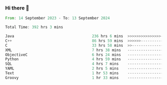 ### Hi there 👋

<!--
**luoxuanzao/luoxuanzao** is a ✨ _special_ ✨ repository because its `README.md` (this file) appears on your GitHub profile.

Here are some ideas to get you started:

- 🔭 I’m currently working on ...
- 🌱 I’m currently learning ...
- 👯 I’m looking to collaborate on ...
- 🤔 I’m looking for help with ...
- 💬 Ask me about ...
- 📫 How to reach me: ...
- 😄 Pronouns: ...
- ⚡ Fun fact: ...
-->

<!--START_SECTION:waka-->

```rust
From: 14 September 2023 - To: 13 September 2024

Total Time: 392 hrs 3 mins

Java                                   236 hrs 6 mins  >>>>>>>>>>>>>>>----------   60.20 %
C++                                    86 hrs 59 mins  >>>>>>-------------------   22.18 %
C                                      33 hrs 58 mins  >>-----------------------   08.66 %
XML                                    7 hrs 38 mins   -------------------------   01.95 %
ObjectiveC                             6 hrs 24 mins   -------------------------   01.64 %
Python                                 4 hrs 59 mins   -------------------------   01.27 %
SQL                                    4 hrs 7 mins    -------------------------   01.05 %
YAML                                   2 hrs 5 mins    -------------------------   00.53 %
Text                                   1 hr 53 mins    -------------------------   00.48 %
Groovy                                 1 hr 33 mins    -------------------------   00.40 %
```

<!--END_SECTION:waka-->